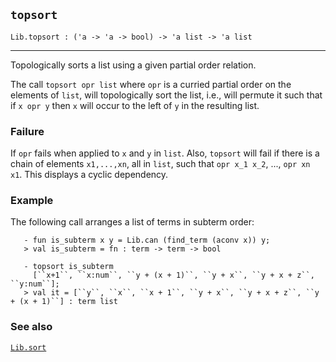 ## `topsort`

``` hol4
Lib.topsort : ('a -> 'a -> bool) -> 'a list -> 'a list
```

------------------------------------------------------------------------

Topologically sorts a list using a given partial order relation.

The call `topsort opr list` where `opr` is a curried partial order on
the elements of `list`, will topologically sort the list, i.e., will
permute it such that if `x opr y` then `x` will occur to the left of `y`
in the resulting list.

### Failure

If `opr` fails when applied to `x` and `y` in `list`. Also, `topsort`
will fail if there is a chain of elements `x1,...,xn`, all in `list`,
such that `opr x_1 x_2`, ..., `opr xn x1`. This displays a cyclic
dependency.

### Example

The following call arranges a list of terms in subterm order:

``` hol4
   - fun is_subterm x y = Lib.can (find_term (aconv x)) y;
   > val is_subterm = fn : term -> term -> bool

   - topsort is_subterm
     [``x+1``, ``x:num``, ``y + (x + 1)``, ``y + x``, ``y + x + z``, ``y:num``];
   > val it = [``y``, ``x``, ``x + 1``, ``y + x``, ``y + x + z``, ``y + (x + 1)``] : term list
```

### See also

[`Lib.sort`](#Lib.sort)
